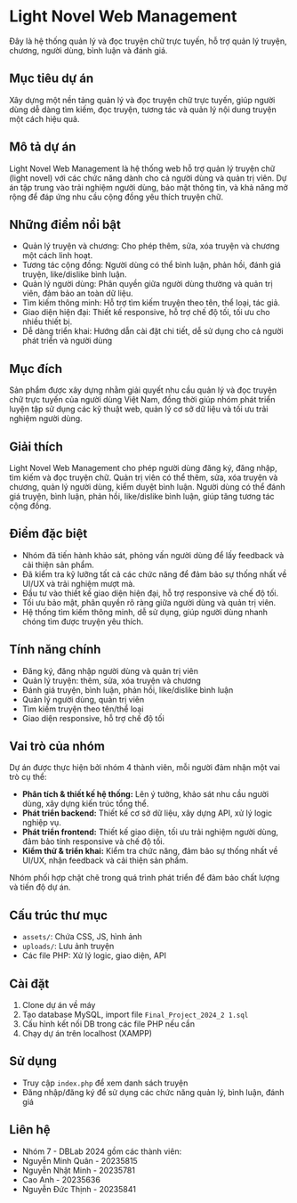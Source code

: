 # Light Novel Web Management

Đây là hệ thống quản lý và đọc truyện chữ trực tuyến, hỗ trợ quản lý truyện, chương, người dùng, bình luận và đánh giá.

## Mục tiêu dự án

Xây dựng một nền tảng quản lý và đọc truyện chữ trực tuyến, giúp người dùng dễ dàng tìm kiếm, đọc truyện, tương tác và quản lý nội dung truyện một cách hiệu quả.

## Mô tả dự án

Light Novel Web Management là hệ thống web hỗ trợ quản lý truyện chữ (light novel) với các chức năng dành cho cả người dùng và quản trị viên. Dự án tập trung vào trải nghiệm người dùng, bảo mật thông tin, và khả năng mở rộng để đáp ứng nhu cầu cộng đồng yêu thích truyện chữ.

## Những điểm nổi bật

- Quản lý truyện và chương: Cho phép thêm, sửa, xóa truyện và chương một cách linh hoạt.
- Tương tác cộng đồng: Người dùng có thể bình luận, phản hồi, đánh giá truyện, like/dislike bình luận.
- Quản lý người dùng: Phân quyền giữa người dùng thường và quản trị viên, đảm bảo an toàn dữ liệu.
- Tìm kiếm thông minh: Hỗ trợ tìm kiếm truyện theo tên, thể loại, tác giả.
- Giao diện hiện đại: Thiết kế responsive, hỗ trợ chế độ tối, tối ưu cho nhiều thiết bị.
- Dễ dàng triển khai: Hướng dẫn cài đặt chi tiết, dễ sử dụng cho cả người phát triển và người dùng

## Mục đích

Sản phẩm được xây dựng nhằm giải quyết nhu cầu quản lý và đọc truyện chữ trực tuyến của người dùng Việt Nam, đồng thời giúp nhóm phát triển luyện tập sử dụng các kỹ thuật web, quản lý cơ sở dữ liệu và tối ưu trải nghiệm người dùng.

## Giải thích

Light Novel Web Management cho phép người dùng đăng ký, đăng nhập, tìm kiếm và đọc truyện chữ. Quản trị viên có thể thêm, sửa, xóa truyện và chương, quản lý người dùng, kiểm duyệt bình luận. Người dùng có thể đánh giá truyện, bình luận, phản hồi, like/dislike bình luận, giúp tăng tương tác cộng đồng.

## Điểm đặc biệt

- Nhóm đã tiến hành khảo sát, phỏng vấn người dùng để lấy feedback và cải thiện sản phẩm.
- Đã kiểm tra kỹ lưỡng tất cả các chức năng để đảm bảo sự thống nhất về UI/UX và trải nghiệm mượt mà.
- Đầu tư vào thiết kế giao diện hiện đại, hỗ trợ responsive và chế độ tối.
- Tối ưu bảo mật, phân quyền rõ ràng giữa người dùng và quản trị viên.
- Hệ thống tìm kiếm thông minh, dễ sử dụng, giúp người dùng nhanh chóng tìm được truyện yêu thích.

## Tính năng chính

- Đăng ký, đăng nhập người dùng và quản trị viên
- Quản lý truyện: thêm, sửa, xóa truyện và chương
- Đánh giá truyện, bình luận, phản hồi, like/dislike bình luận
- Quản lý người dùng, quản trị viên
- Tìm kiếm truyện theo tên/thể loại
- Giao diện responsive, hỗ trợ chế độ tối

## Vai trò của nhóm

Dự án được thực hiện bởi nhóm 4 thành viên, mỗi người đảm nhận một vai trò cụ thể:

- **Phân tích & thiết kế hệ thống:** Lên ý tưởng, khảo sát nhu cầu người dùng, xây dựng kiến trúc tổng thể.
- **Phát triển backend:** Thiết kế cơ sở dữ liệu, xây dựng API, xử lý logic nghiệp vụ.
- **Phát triển frontend:** Thiết kế giao diện, tối ưu trải nghiệm người dùng, đảm bảo tính responsive và chế độ tối.
- **Kiểm thử & triển khai:** Kiểm tra chức năng, đảm bảo sự thống nhất về UI/UX, nhận feedback và cải thiện sản phẩm.

Nhóm phối hợp chặt chẽ trong quá trình phát triển để đảm bảo chất lượng và tiến độ dự án.

## Cấu trúc thư mục

- `assets/`: Chứa CSS, JS, hình ảnh
- `uploads/`: Lưu ảnh truyện
- Các file PHP: Xử lý logic, giao diện, API

## Cài đặt

1. Clone dự án về máy
2. Tạo database MySQL, import file `Final_Project_2024_2 1.sql`
3. Cấu hình kết nối DB trong các file PHP nếu cần
4. Chạy dự án trên localhost (XAMPP)

## Sử dụng

- Truy cập `index.php` để xem danh sách truyện
- Đăng nhập/đăng ký để sử dụng các chức năng quản lý, bình luận, đánh giá

## Liên hệ

- Nhóm 7 - DBLab 2024 gồm các thành viên:
- Nguyễn Minh Quân - 20235815
- Nguyễn Nhật Minh - 20235781
- Cao Anh - 20235636
- Nguyễn Đức Thịnh - 20235841
